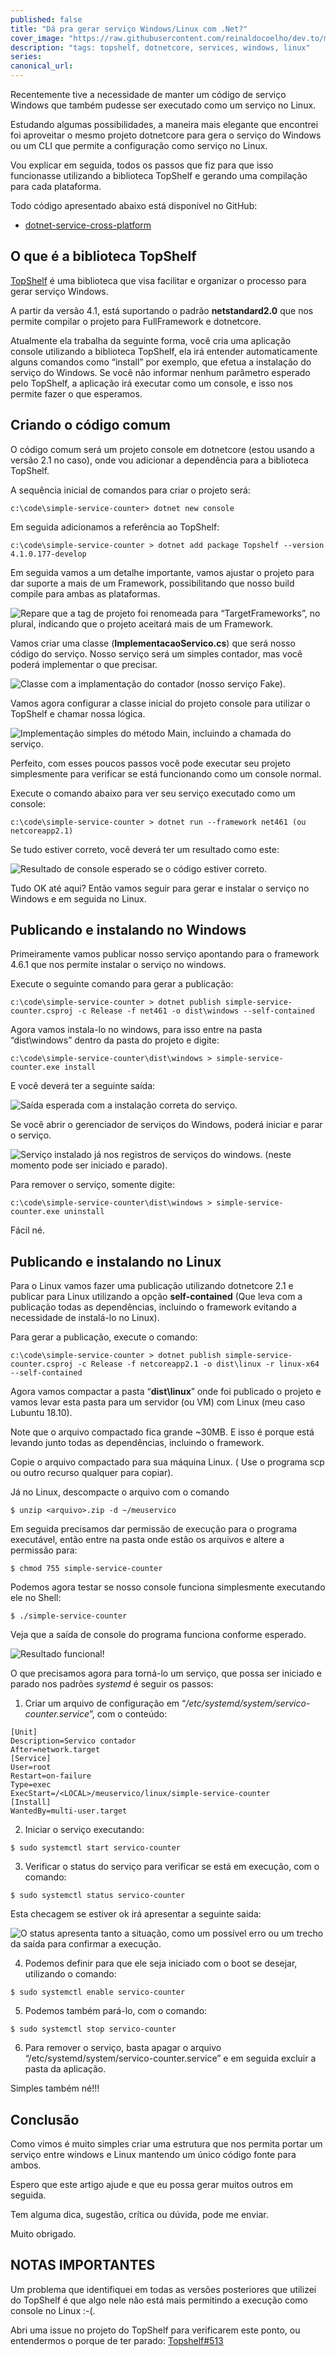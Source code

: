 ```yaml
---
published: false
title: "Dá pra gerar serviço Windows/Linux com .Net?"
cover_image: "https://raw.githubusercontent.com/reinaldocoelho/dev.to/master/blog-posts/da-pra-gerar-servico-windows-linux-com-dotnet/assets/topshelf.png"
description: "tags: topshelf, dotnetcore, services, windows, linux"
series:
canonical_url:
---
```


Recentemente tive a necessidade de manter um código de serviço Windows que também pudesse ser executado como um serviço no Linux.

Estudando algumas possibilidades, a maneira mais elegante que encontrei foi aproveitar o mesmo projeto dotnetcore para gera o serviço do Windows ou um CLI que permite a configuração como serviço no Linux.

Vou explicar em seguida, todos os passos que fiz para que isso funcionasse utilizando a biblioteca TopShelf e gerando uma compilação para cada plataforma.

Todo código apresentado abaixo está disponível no GitHub:

- [dotnet-service-cross-platform](https://github.com/reinaldocoelho/dotnet-service-cross-platform)

## O que é a biblioteca TopShelf

[TopShelf](http://topshelf-project.com/) é uma biblioteca que visa facilitar e organizar o processo para gerar serviço Windows.

A partir da versão 4.1, está suportando o padrão **netstandard2.0** que nos permite compilar o projeto para FullFramework e dotnetcore.

Atualmente ela trabalha da seguinte forma, você cria uma aplicação console utilizando a biblioteca TopShelf, ela irá entender automaticamente alguns comandos como “install” por exemplo, que efetua a instalação do serviço do Windows. Se você não informar nenhum parâmetro esperado pelo TopShelf, a aplicação irá executar como um console, e isso nos permite fazer o que esperamos.

## Criando o código comum

O código comum será um projeto console em dotnetcore (estou usando a versão 2.1 no caso), onde vou adicionar a dependência para a biblioteca TopShelf.

A sequência inicial de comandos para criar o projeto será:

```
c:\code\simple-service-counter> dotnet new console
```

Em seguida adicionamos a referência ao TopShelf:

```
c:\code\simple-service-counter > dotnet add package Topshelf --version 4.1.0.177-develop
```

Em seguida vamos a um detalhe importante, vamos ajustar o projeto para dar suporte a mais de um Framework, possibilitando que nosso build compile para ambas as plataformas.

![Repare que a tag de projeto foi renomeada para “TargetFrameworks”, no plural, indicando que o projeto aceitará mais de um Framework.](./assets/image1.png 'Repare que a tag de projeto foi renomeada para “TargetFrameworks”, no plural, indicando que o projeto aceitará mais de um Framework.')

Vamos criar uma classe (**ImplementacaoServico.cs**) que será nosso código do serviço. Nosso serviço será um simples contador, mas você poderá implementar o que precisar.

![Classe com a implamentação do contador (nosso serviço Fake).](./assets/image2.png 'Classe com a implamentação do contador (nosso serviço Fake).')

Vamos agora configurar a classe inicial do projeto console para utilizar o TopShelf e chamar nossa lógica.

![Implementação simples do método Main, incluindo a chamada do serviço.](./assets/image3.png 'Implementação simples do método Main, incluindo a chamada do serviço.')

Perfeito, com esses poucos passos você pode executar seu projeto simplesmente para verificar se está funcionando como um console normal.

Execute o comando abaixo para ver seu serviço executado como um console:

```
c:\code\simple-service-counter > dotnet run --framework net461 (ou netcoreapp2.1)
```

Se tudo estiver correto, você deverá ter um resultado como este:

![Resultado de console esperado se o código estiver correto.](./assets/image4.png 'Resultado de console esperado se o código estiver correto.')

Tudo OK até aqui? Então vamos seguir para gerar e instalar o serviço no Windows e em seguida no Linux.

## Publicando e instalando no Windows

Primeiramente vamos publicar nosso serviço apontando para o framework 4.6.1 que nos permite instalar o serviço no windows.

Execute o seguinte comando para gerar a publicação:

```
c:\code\simple-service-counter > dotnet publish simple-service-counter.csproj -c Release -f net461 -o dist\windows --self-contained
```

Agora vamos instala-lo no windows, para isso entre na pasta “dist\windows” dentro da pasta do projeto e digite:

```
c:\code\simple-service-counter\dist\windows > simple-service-counter.exe install
```

E você deverá ter a seguinte saída:

![Saída esperada com a instalação correta do serviço.](./assets/image5.png 'Saída esperada com a instalação correta do serviço.')

Se você abrir o gerenciador de serviços do Windows, poderá iniciar e parar o serviço.

![Serviço instalado já nos registros de serviços do windows. (neste momento pode ser iniciado e parado).](./assets/image6.png 'Serviço instalado já nos registros de serviços do windows. (neste momento pode ser iniciado e parado).')

Para remover o serviço, somente digite:

```
c:\code\simple-service-counter\dist\windows > simple-service-counter.exe uninstall
```

Fácil né.

## Publicando e instalando no Linux

Para o Linux vamos fazer uma publicação utilizando dotnetcore 2.1 e publicar para Linux utilizando a opção **self-contained** (Que leva com a publicação todas as dependências, incluindo o framework evitando a necessidade de instalá-lo no Linux).

Para gerar a publicação, execute o comando:

```
c:\code\simple-service-counter > dotnet publish simple-service-counter.csproj -c Release -f netcoreapp2.1 -o dist\linux -r linux-x64 --self-contained
```

Agora vamos compactar a pasta “**dist\linux**” onde foi publicado o projeto e vamos levar esta pasta para um servidor (ou VM) com Linux (meu caso Lubuntu 18.10).

Note que o arquivo compactado fica grande ~30MB. E isso é porque está levando junto todas as dependências, incluindo o framework.

Copie o arquivo compactado para sua máquina Linux. ( Use o programa scp ou outro recurso qualquer para copiar).

Já no Linux, descompacte o arquivo com o comando

```
$ unzip <arquivo>.zip -d ~/meuservico
```

Em seguida precisamos dar permissão de execução para o programa executável, então entre na pasta onde estão os arquivos e altere a permissão para:

```
$ chmod 755 simple-service-counter
```

Podemos agora testar se nosso console funciona simplesmente executando ele no Shell:

```
$ ./simple-service-counter
```

Veja que a saída de console do programa funciona conforme esperado.

![Resultado funcional!](./assets/image7.png 'Resultado funcional!')

O que precisamos agora para torná-lo um serviço, que possa ser iniciado e parado nos padrões _systemd_ é seguir os passos:

1. Criar um arquivo de configuração em “_/etc/systemd/system/servico-counter.service_”, com o conteúdo:

```
[Unit]
Description=Servico contador
After=network.target
[Service]
User=root
Restart=on-failure
Type=exec
ExecStart=/<LOCAL>/meuservico/linux/simple-service-counter
[Install]
WantedBy=multi-user.target
```

2. Iniciar o serviço executando:

```
$ sudo systemctl start servico-counter
```

3. Verificar o status do serviço para verificar se está em execução, com o comando:

```
$ sudo systemctl status servico-counter
```

Esta checagem se estiver ok irá apresentar a seguinte saida:

![O status apresenta tanto a situação, como um possível erro ou um trecho da saída para confirmar a execução.](./assets/image8.png 'O status apresenta tanto a situação, como um possível erro ou um trecho da saída para confirmar a execução.')

4. Podemos definir para que ele seja iniciado com o boot se desejar, utilizando o comando:

```
$ sudo systemctl enable servico-counter
```

5. Podemos também pará-lo, com o comando:

```
$ sudo systemctl stop servico-counter
```

6. Para remover o serviço, basta apagar o arquivo “/etc/systemd/system/servico-counter.service” e em seguida excluir a pasta da aplicação.

Simples também né!!!

## Conclusão

Como vimos é muito simples criar uma estrutura que nos permita portar um serviço entre windows e Linux mantendo um único código fonte para ambos.

Espero que este artigo ajude e que eu possa gerar muitos outros em seguida.

Tem alguma dica, sugestão, crítica ou dúvida, pode me enviar.

Muito obrigado.

## NOTAS IMPORTANTES

Um problema que identifiquei em todas as versões posteriores que utilizei do TopShelf é que algo nele não está mais permitindo a execução como console no Linux :-(.

Abri uma issue no projeto do TopShelf para verificarem este ponto, ou entendermos o porque de ter parado:
[Topshelf#513](https://github.com/Topshelf/Topshelf/issues/513)

